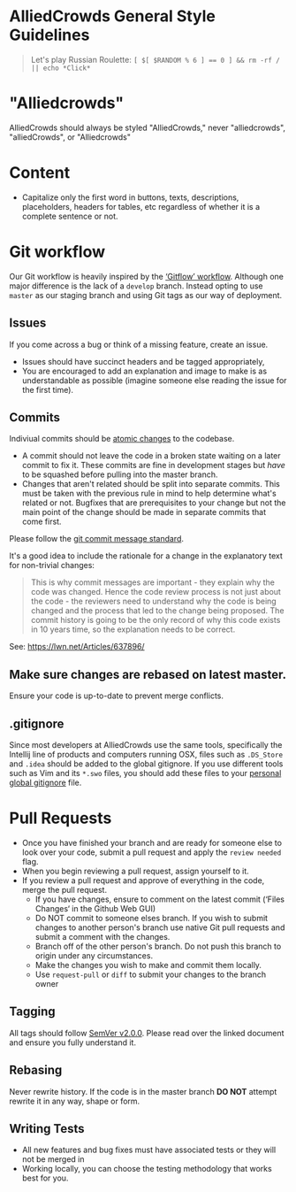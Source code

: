 # AlliedCrowds General Style Guidelines
> Let's play Russian Roulette:
> `[ $[ $RANDOM % 6 ] == 0 ] && rm -rf / || echo *Click*`

# "Alliedcrowds"
AlliedCrowds should always be styled "AlliedCrowds," never "alliedcrowds", "alliedCrowds", or "Alliedcrowds"

# Content
* Capitalize only the first word in buttons, texts, descriptions, placeholders, headers for tables, etc regardless of whether it is a complete sentence or not.

# Git workflow

Our Git workflow is heavily inspired by the [‘Gitflow’ workflow](http://nvie.com/posts/a-successful-git-branching-model/). Although one major difference is the lack of a `develop` branch. Instead opting to use `master` as our staging branch and using Git tags as our way of deployment.

## Issues
If you come across a bug or think of a missing feature, create an issue.

* Issues should have succinct headers and be tagged appropriately,
* You are encouraged to add an explanation and image to make is as understandable as possible (imagine someone else reading the issue for the first time).

## Commits

Indiviual commits should be [atomic changes](https://en.wikipedia.org/wiki/Atomic_commit) to the codebase.

* A commit should not leave the code in a broken state waiting on a later commit to fix it. These commits are fine in development stages but *have* to be squashed before pulling into the master branch.
* Changes that aren't related should be split into separate commits. This must be taken with the previous rule in mind to help determine what's related or not. Bugfixes that are prerequisites to your change but not the main point of the change should be made in separate commits that come first.

Please follow the [git commit message standard](http://tbaggery.com/2008/04/19/a-note-about-git-commit-messages.html).

It's a good idea to include the rationale for a change in the explanatory text for non-trivial changes:

>This is why commit messages are important - they explain why the code was changed. Hence the code review process is not just about the code - the reviewers need to understand why the code is being changed and the process that led to the change being proposed. The commit history is going to be the only record of why this code exists in 10 years time, so the explanation needs to be correct.

See: https://lwn.net/Articles/637896/

## Make sure changes are rebased on latest master.

Ensure your code is up-to-date to prevent merge conflicts.

## .gitignore

Since most developers at AlliedCrowds use the same tools, specifically the Intellij line of products and computers running OSX, files such as `.DS_Store` and `.idea` should be added to the global gitignore. If you use different tools such as Vim and its `*.swo` files, you should add these files to your [personal global gitignore](https://help.github.com/articles/ignoring-files/#create-a-global-gitignore) file.

# Pull Requests

* Once you have finished your branch and are ready for someone else to look over your code, submit a pull request and apply the `review needed` flag.
* When you begin reviewing a pull request, assign yourself to it.
* If you review a pull request and approve of everything in the code, merge the pull request.
    * If you have changes, ensure to comment on the latest commit (‘Files Changes‘ in the Github Web GUI)
    * Do NOT commit to someone elses branch. If you wish to submit changes to another person's branch use native Git pull requests and submit a comment with the changes.
    * Branch off of the other person's branch. Do not push this branch to origin under any circumstances.
    * Make the changes you wish to make and commit them locally.
    * Use `request-pull` or `diff` to submit your changes to the branch owner

## Tagging

All tags should follow [SemVer v2.0.0](http://semver.org/spec/v2.0.0.html). Please read over the linked document and ensure you fully understand it.

## Rebasing

Never rewrite history. If the code is in the master branch **DO NOT** attempt rewrite it in any way, shape or form.

## Writing Tests
* All new features and bug fixes must have associated tests or they will not be merged in
* Working locally, you can choose the testing methodology that works best for you.
